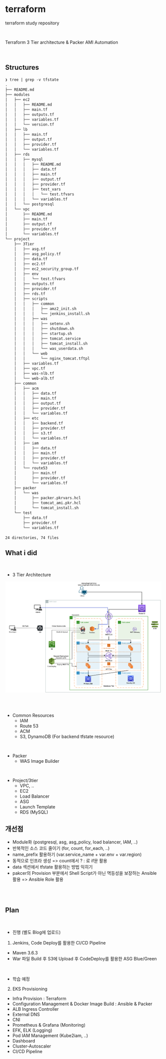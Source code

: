 # terraform
terraform study repository

<br>

Terraform 3 Tier architecture & Packer AMI Automation

<br>

## Structures
```
❯ tree | grep -v tfstate
.
├── README.md
├── modules
│   ├── ec2
│   │   ├── README.md
│   │   ├── main.tf
│   │   ├── outputs.tf
│   │   ├── variables.tf
│   │   └── version.tf
│   ├── lb
│   │   ├── main.tf
│   │   ├── output.tf
│   │   ├── provider.tf
│   │   └── variables.tf
│   ├── rds
│   │   ├── mysql
│   │   │   ├── README.md
│   │   │   ├── data.tf
│   │   │   ├── main.tf
│   │   │   ├── output.tf
│   │   │   ├── provider.tf
│   │   │   ├── test_vars
│   │   │   │   └── test.tfvars
│   │   │   └── variables.tf
│   │   └── postgresql
│   └── vpc
│       ├── README.md
│       ├── main.tf
│       ├── output.tf
│       ├── provider.tf
│       └── variables.tf
└── project
    ├── 3Tier
    │   ├── asg.tf
    │   ├── asg_policy.tf
    │   ├── data.tf
    │   ├── ec2.tf
    │   ├── ec2_security_group.tf
    │   ├── env
    │   │   └── test.tfvars
    │   ├── outputs.tf
    │   ├── provider.tf
    │   ├── rds.tf
    │   ├── scripts
    │   │   ├── common
    │   │   │   ├── amz2_init.sh
    │   │   │   └── jenkins_install.sh
    │   │   ├── was
    │   │   │   ├── setenv.sh
    │   │   │   ├── shutdown.sh
    │   │   │   ├── startup.sh
    │   │   │   ├── tomcat.service
    │   │   │   ├── tomcat_install.sh
    │   │   │   └── was_userdata.sh
    │   │   └── web
    │   │       └── nginx_tomcat.tftpl
    │   ├── variables.tf
    │   ├── vpc.tf
    │   ├── was-nlb.tf
    │   └── web-alb.tf
    ├── common
    │   ├── acm
    │   │   ├── data.tf
    │   │   ├── main.tf
    │   │   ├── output.tf
    │   │   ├── provider.tf
    │   │   └── variables.tf
    │   ├── etc
    │   │   ├── backend.tf
    │   │   ├── provider.tf
    │   │   ├── s3.tf
    │   │   └── variables.tf
    │   ├── iam
    │   │   ├── data.tf
    │   │   ├── main.tf
    │   │   ├── provider.tf
    │   │   └── variables.tf
    │   └── route53
    │       ├── main.tf
    │       ├── provider.tf
    │       └── variables.tf
    ├── packer
    │   └── was
    │       ├── packer.pkrvars.hcl
    │       ├── tomcat_ami.pkr.hcl
    │       └── tomcat_install.sh
    └── test
        ├── data.tf
        ├── provider.tf
        └── variables.tf

24 directories, 74 files
```

## What i did
<br>

* 3 Tier Architecture  

![archutecture](./images/archutecture.png)

<br><br>

- Common Resources
    - IAM
    - Route 53
    - ACM
    - S3, DynamoDB (For backend tfstate resource)

<br>

- Packer
    - WAS Image Builder

<br>

- Project/3tier
    - VPC, ..
    - EC2
    - Load Balancer
    - ASG
    - Launch Template
    - RDS (MySQL)

## 개선점

- Module화 (postgresql, asg, asg_policy, load balancer, IAM, ..)
- 반복적인 소스 코드 줄이기 (for, count, for_each, ..)
- name_prefix 활용하기 (var.service_name + var.env + var.region)
- 동적으로 인프라 생성 => count에서 ? : 로 if문 활용
- data 섹션에서 tfstate 활용하는 방법 익히기
- pakcer의 Provision 부분에서 Shell Script가 아닌 멱등성을 보장하는 Ansible 활용
    => Ansible Role 활용

<br>

<br>

## Plan

<br>

- 진행 (별도 Blog에 업로드)

1. Jenkins, Code Deploy를 활용한 CI/CD Pipeline

- Maven 3.6.3
- War 파일 Build 후 S3에 Upload 후 CodeDeploy를 활용한 ASG Blue/Green

<br>

- 학습 예정

2. EKS Provisioning

- Infra Provision : Terraform
- Configuration Management & Docker Image Build : Ansible & Packer
- ALB Ingress Controller
- External DNS
- CNI
- Prometheus & Grafana (Monitoring)
- EFK, ELK (Logging)
- Pod IAM Management (Kube2iam, ..)
- Dashboard
- Cluster-Autoscaler
- CI/CD Pipeline